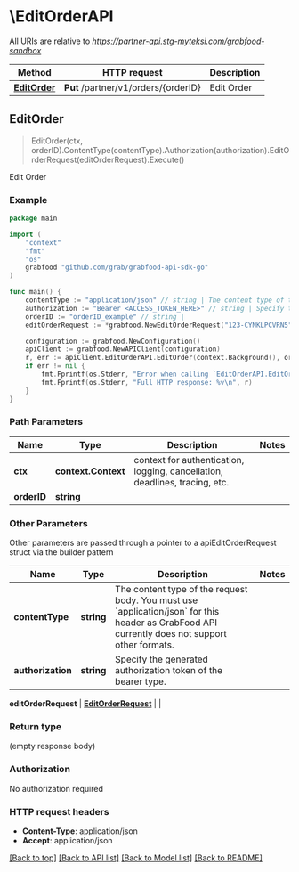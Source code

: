 # \EditOrderAPI

All URIs are relative to *https://partner-api.stg-myteksi.com/grabfood-sandbox*

Method | HTTP request | Description
------------- | ------------- | -------------
[**EditOrder**](EditOrderAPI.md#EditOrder) | **Put** /partner/v1/orders/{orderID} | Edit Order



## EditOrder

> EditOrder(ctx, orderID).ContentType(contentType).Authorization(authorization).EditOrderRequest(editOrderRequest).Execute()

Edit Order

### Example

```go
package main

import (
	"context"
	"fmt"
	"os"
	grabfood "github.com/grab/grabfood-api-sdk-go"
)

func main() {
	contentType := "application/json" // string | The content type of the request body. You must use `application/json` for this header as GrabFood API currently does not support other formats.
	authorization := "Bearer <ACCESS_TOKEN_HERE>" // string | Specify the generated authorization token of the bearer type.
	orderID := "orderID_example" // string | 
	editOrderRequest := *grabfood.NewEditOrderRequest("123-CYNKLPCVRN5", []grabfood.EditOrderItem{*grabfood.NewEditOrderItem("IDGFSTI000004qy1490868132306763533", "UPDATED")}) // EditOrderRequest | 

	configuration := grabfood.NewConfiguration()
	apiClient := grabfood.NewAPIClient(configuration)
	r, err := apiClient.EditOrderAPI.EditOrder(context.Background(), orderID).ContentType(contentType).Authorization(authorization).EditOrderRequest(editOrderRequest).Execute()
	if err != nil {
		fmt.Fprintf(os.Stderr, "Error when calling `EditOrderAPI.EditOrder``: %v\n", err)
		fmt.Fprintf(os.Stderr, "Full HTTP response: %v\n", r)
	}
}
```

### Path Parameters


Name | Type | Description  | Notes
------------- | ------------- | ------------- | -------------
**ctx** | **context.Context** | context for authentication, logging, cancellation, deadlines, tracing, etc.
**orderID** | **string** |  | 

### Other Parameters

Other parameters are passed through a pointer to a apiEditOrderRequest struct via the builder pattern


Name | Type | Description  | Notes
------------- | ------------- | ------------- | -------------
 **contentType** | **string** | The content type of the request body. You must use &#x60;application/json&#x60; for this header as GrabFood API currently does not support other formats. | 
 **authorization** | **string** | Specify the generated authorization token of the bearer type. | 

 **editOrderRequest** | [**EditOrderRequest**](EditOrderRequest.md) |  | 

### Return type

 (empty response body)

### Authorization

No authorization required

### HTTP request headers

- **Content-Type**: application/json
- **Accept**: application/json

[[Back to top]](#) [[Back to API list]](../README.md#documentation-for-api-endpoints)
[[Back to Model list]](../README.md#documentation-for-models)
[[Back to README]](../README.md)

